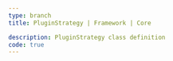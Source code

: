 ```yaml
---
type: branch
title: PluginStrategy | Framework | Core

description: PluginStrategy class definition
code: true
---
```

<RedirectToFirstChild />
